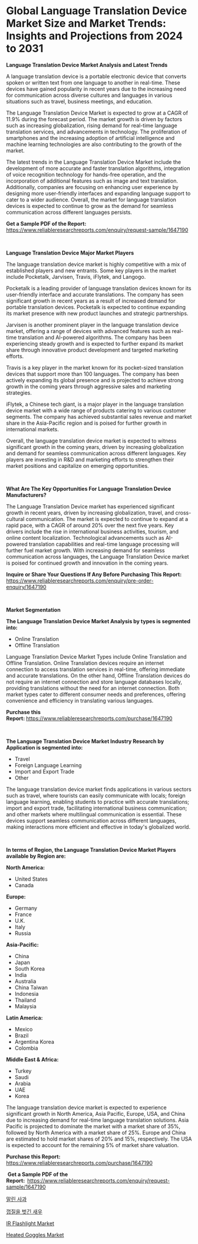 <p><h1>Global Language Translation Device Market Size and Market Trends: Insights and Projections from 2024 to 2031</h1></p><p><strong>Language Translation Device Market Analysis and Latest Trends</strong></p>
<p><p>A language translation device is a portable electronic device that converts spoken or written text from one language to another in real-time. These devices have gained popularity in recent years due to the increasing need for communication across diverse cultures and languages in various situations such as travel, business meetings, and education.</p><p>The Language Translation Device Market is expected to grow at a CAGR of 11.9% during the forecast period. The market growth is driven by factors such as increasing globalization, rising demand for real-time language translation services, and advancements in technology. The proliferation of smartphones and the increasing adoption of artificial intelligence and machine learning technologies are also contributing to the growth of the market.</p><p>The latest trends in the Language Translation Device Market include the development of more accurate and faster translation algorithms, integration of voice recognition technology for hands-free operation, and the incorporation of additional features such as image and text translation. Additionally, companies are focusing on enhancing user experience by designing more user-friendly interfaces and expanding language support to cater to a wider audience. Overall, the market for language translation devices is expected to continue to grow as the demand for seamless communication across different languages persists.</p></p>
<p><strong>Get a Sample PDF of the Report:&nbsp;</strong> <a href="https://www.reliableresearchreports.com/enquiry/request-sample/1647190">https://www.reliableresearchreports.com/enquiry/request-sample/1647190</a></p>
<p>&nbsp;</p>
<p><strong>Language Translation Device Major Market Players</strong></p>
<p><p>The language translation device market is highly competitive with a mix of established players and new entrants. Some key players in the market include Pocketalk, Jarvisen, Travis, iFlytek, and Langogo. </p><p>Pocketalk is a leading provider of language translation devices known for its user-friendly interface and accurate translations. The company has seen significant growth in recent years as a result of increased demand for portable translation devices. Pocketalk is expected to continue expanding its market presence with new product launches and strategic partnerships.</p><p>Jarvisen is another prominent player in the language translation device market, offering a range of devices with advanced features such as real-time translation and AI-powered algorithms. The company has been experiencing steady growth and is expected to further expand its market share through innovative product development and targeted marketing efforts.</p><p>Travis is a key player in the market known for its pocket-sized translation devices that support more than 100 languages. The company has been actively expanding its global presence and is projected to achieve strong growth in the coming years through aggressive sales and marketing strategies.</p><p>iFlytek, a Chinese tech giant, is a major player in the language translation device market with a wide range of products catering to various customer segments. The company has achieved substantial sales revenue and market share in the Asia-Pacific region and is poised for further growth in international markets.</p><p>Overall, the language translation device market is expected to witness significant growth in the coming years, driven by increasing globalization and demand for seamless communication across different languages. Key players are investing in R&D and marketing efforts to strengthen their market positions and capitalize on emerging opportunities.</p></p>
<p>&nbsp;</p>
<p><strong>What Are The Key Opportunities For Language Translation Device Manufacturers?</strong></p>
<p><p>The Language Translation Device market has experienced significant growth in recent years, driven by increasing globalization, travel, and cross-cultural communication. The market is expected to continue to expand at a rapid pace, with a CAGR of around 20% over the next five years. Key drivers include the rise in international business activities, tourism, and online content localization. Technological advancements such as AI-powered translation capabilities and real-time language processing will further fuel market growth. With increasing demand for seamless communication across languages, the Language Translation Device market is poised for continued growth and innovation in the coming years.</p></p>
<p><strong>Inquire or Share Your Questions If Any Before Purchasing This Report:</strong> <a href="https://www.reliableresearchreports.com/enquiry/pre-order-enquiry/1647190">https://www.reliableresearchreports.com/enquiry/pre-order-enquiry/1647190</a></p>
<p>&nbsp;</p>
<p><strong>Market Segmentation</strong></p>
<p><strong>The Language Translation Device Market Analysis by types is segmented into:</strong></p>
<p><ul><li>Online Translation</li><li>Offline Translation</li></ul></p>
<p><p>Language Translation Device Market Types include Online Translation and Offline Translation. Online Translation devices require an internet connection to access translation services in real-time, offering immediate and accurate translations. On the other hand, Offline Translation devices do not require an internet connection and store language databases locally, providing translations without the need for an internet connection. Both market types cater to different consumer needs and preferences, offering convenience and efficiency in translating various languages.</p></p>
<p><strong>Purchase this Report:&nbsp;</strong><a href="https://www.reliableresearchreports.com/purchase/1647190">https://www.reliableresearchreports.com/purchase/1647190</a></p>
<p>&nbsp;</p>
<p><strong>The Language Translation Device Market Industry Research by Application is segmented into:</strong></p>
<p><ul><li>Travel</li><li>Foreign Language Learning</li><li>Import and Export Trade</li><li>Other</li></ul></p>
<p><p>The language translation device market finds applications in various sectors such as travel, where tourists can easily communicate with locals; foreign language learning, enabling students to practice with accurate translations; import and export trade, facilitating international business communication; and other markets where multilingual communication is essential. These devices support seamless communication across different languages, making interactions more efficient and effective in today's globalized world.</p></p>
<p>&nbsp;</p>
<p><strong>In terms of Region, the Language Translation Device Market Players available by Region are:</strong></p>
<p>
    <p> <strong> North America: </strong>
        <ul>
            <li>United States</li>
            <li>Canada</li>
        </ul>
        </p> 
    <p> <strong> Europe: </strong>
        <ul>
            <li>Germany</li>
            <li>France</li>
            <li>U.K.</li>
            <li>Italy</li>
            <li>Russia</li>
        </ul>
        </p> 
    <p> <strong> Asia-Pacific: </strong>
        <ul>
            <li>China</li>
            <li>Japan</li>
            <li>South Korea</li>
            <li>India</li>
            <li>Australia</li>
            <li>China Taiwan</li>
            <li>Indonesia</li>
            <li>Thailand</li>
            <li>Malaysia</li>
        </ul>
        </p> 
    <p> <strong> Latin America: </strong>
        <ul>
            <li>Mexico</li>
            <li>Brazil</li>
            <li>Argentina Korea</li>
            <li>Colombia</li>
        </ul>
        </p> 
    <p> <strong> Middle East & Africa: </strong>
        <ul>
            <li>Turkey</li>
            <li>Saudi</li>
            <li>Arabia</li>
            <li>UAE</li>
            <li>Korea</li>
        </ul>
    </p>
    </p>
<p><p>The language translation device market is expected to experience significant growth in North America, Asia Pacific, Europe, USA, and China due to increasing demand for real-time language translation solutions. Asia Pacific is projected to dominate the market with a market share of 35%, followed by North America with a market share of 25%. Europe and China are estimated to hold market shares of 20% and 15%, respectively. The USA is expected to account for the remaining 5% of market share valuation.</p></p>
<p><strong>Purchase this Report: </strong><a href="https://www.reliableresearchreports.com/purchase/1647190">https://www.reliableresearchreports.com/purchase/1647190</a></p>
<p>&nbsp;<strong>Get a Sample PDF of the Report:&nbsp;&nbsp;</strong><a href="https://www.reliableresearchreports.com/enquiry/request-sample/1647190">https://www.reliableresearchreports.com/enquiry/request-sample/1647190</a></p>
<p><strong></strong></p>
<p><p><a href="https://medium.com/@treyhettinger2023/%EC%82%AC%EA%B3%BC%EB%A7%90%EB%A6%AC%EA%B8%B0-%EC%8B%9C%EC%9E%A5-%EC%A1%B0%EC%82%AC-%EB%B3%B4%EA%B3%A0%EC%84%9C-%EA%B7%B8-%EC%97%AD%EC%82%AC-%EB%B0%8F-2024%EB%85%84%EB%B6%80%ED%84%B0-2031%EB%85%84%EA%B9%8C%EC%A7%80%EC%9D%98-%EC%98%88%EC%B8%A1-9c766f6caaee">말린 사과</a></p><p><a href="https://medium.com/@fredajerde/%EC%83%88%EC%9A%B0-%EC%8B%9C%EC%9E%A5-%EB%8F%99%ED%96%A5-%EC%98%88%EC%B8%A1-%EB%B0%8F-%EA%B2%BD%EC%9F%81-%EB%B6%84%EC%84%9D-2031%EB%85%84%EA%B9%8C%EC%A7%80-1a919e157af4">껍질을 벗긴 새우</a></p><p><a href="https://github.com/angelajermaine/Market-Research-Report-List-2/blob/main/ir-flashlight-market.md">IR Flashlight Market</a></p><p><a href="https://github.com/beatblasta/Market-Research-Report-List-2/blob/main/heated-goggles-market.md">Heated Goggles Market</a></p></p>